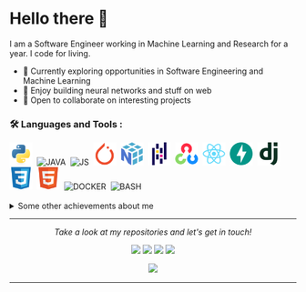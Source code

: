# Hello there 👋

I am a Software Engineer working in Machine Learning and Research for a year. I code for living.

- 🔭 Currently exploring opportunities in Software Engineering and Machine Learning
- 🌱 Enjoy building neural networks and stuff on web
- 👯 Open to collaborate on interesting projects


### :hammer_and_wrench: Languages and Tools :

<div>
  <img src="https://github.com/devicons/devicon/blob/master/icons/python/python-original.svg" title="Python" alt="Python" width="40" height="40"/>&nbsp;
  <img src="https://img.icons8.com/?size=100&id=GPfHz0SM85FX&format=png&color=000000" title="JAVA" alt="JAVA" width="40 height="40"/>&nbsp;
  <img src="https://img.icons8.com/?size=100&id=PXTY4q2Sq2lG&format=png&color=000000" title="JAVASCRIPT" alt="JS" width="40 height="40"/>&nbsp;
  <img src="https://github.com/devicons/devicon/blob/master/icons/pytorch/pytorch-original.svg" title="PyTorch" alt="PyTorch" width="40" height="40"/>&nbsp;
  <img src="https://github.com/devicons/devicon/blob/master/icons/numpy/numpy-original.svg" title="NumPy" alt="NumPy" width="40" height="40"/>&nbsp;
  <img src="https://github.com/devicons/devicon/blob/master/icons/pandas/pandas-original.svg" title="Pandas" alt="Pandas" width="40" height="40"/>&nbsp;
  <img src="https://github.com/devicons/devicon/blob/master/icons/opencv/opencv-original.svg" title="OpenCV" alt="OpenCV" width="40" height="40"/>&nbsp;
  <img src="https://github.com/devicons/devicon/blob/master/icons/react/react-original.svg" title="React" alt="React" width="40" height="40"/>&nbsp;
  <img src="https://github.com/devicons/devicon/blob/master/icons/fastapi/fastapi-original.svg" title="FastAPI" alt="FastAPI" width="40" height="40"/>&nbsp;
  <img src="https://github.com/devicons/devicon/blob/master/icons/django/django-plain.svg" title="Django" alt="Django" width="40" height="40"/>&nbsp;
  <img src="https://github.com/devicons/devicon/blob/master/icons/css3/css3-original.svg" title="CSS" alt="CSS" width="40" height="40"/>&nbsp;
  <img src="https://github.com/devicons/devicon/blob/master/icons/html5/html5-original.svg" title="HTML5" alt="HTML" width="40" height="40"/>&nbsp;
  <img src="https://img.icons8.com/?size=100&id=cdYUlRaag9G9&format=png&color=000000" title="DOCKER" alt="DOCKER" width="40 height="40"/>&nbsp;
  <img src="https://img.icons8.com/?size=100&id=9MJf0ngDwS8z&format=png&color=000000" title="BASH" alt="BASH" width="40 height="40"/>&nbsp;
</div>
<br>

<details>
  <summary>Some other achievements about me</summary>
  <br>
  <a href="https://leetcode.com/u/HarshJoshi009/"><img src="https://img.shields.io/badge/dynamic/json?style=flat&labelColor=black&color=%23ffa116&label=Solved&query=solvedOverTotal&url=https%3A%2F%2Fleetcode-badge.vercel.app%2Fapi%2Fusers%2FHarshJoshi009&logo=leetcode&logoColor=yellow"/></a>
</details>


<hr>
<p align="center">
  <i>Take a look at my repositories and let's get in touch!</i>


<p align="center">
<a href= "https://www.linkedin.com/in/hj0/"><img src="https://img.icons8.com/?size=50&id=13930&format=png&color=000000"/></a>
<a href= "https://x.com/HarshJoshi000"><img src="https://img.icons8.com/?size=50&id=ClbD5JTFM7FA&format=png&color=000000"/></a>
<a href= "https://Hj.com"><img src="https://img.icons8.com/?size=50&id=ipBLdOAQ6sRn&format=png&color=000000"/></a>
<a href="mailto:harshjoshi9523@gmail.com">
  <img src="https://img.icons8.com/?size=50&id=tnnUFgHrPmR0&format=png&color=000000" />
</a>

</p>
<p align='center'>
<a href="https://visitorbadge.io/status?path=HarshJoshi009%2FHarshJoshi009"><img src="https://api.visitorbadge.io/api/visitors?path=HarshJoshi009%2FHarshJoshi009&label=🌍 %20 Total%20Visitors&countColor=%2337d67a&style=flat&labelStyle=none" /></a>

</p>
<hr>
